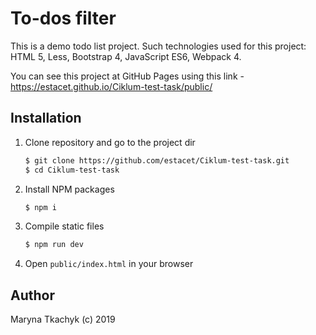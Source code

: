 # To-dos filter

This is a demo todo list project.
Such technologies used for this project: HTML 5, Less, Bootstrap 4, JavaScript ES6, Webpack 4.

You can see this project at GitHub Pages using this link - https://estacet.github.io/Ciklum-test-task/public/

## Installation

1. Clone repository and go to the project dir

    ```bash
   $ git clone https://github.com/estacet/Ciklum-test-task.git
   $ cd Ciklum-test-task
    ```

2. Install NPM packages

    ```bash
   $ npm i
    ```

3. Compile static files

    ```bash
    $ npm run dev
    ```

4. Open `public/index.html` in your browser

## Author

Maryna Tkachyk (c) 2019
